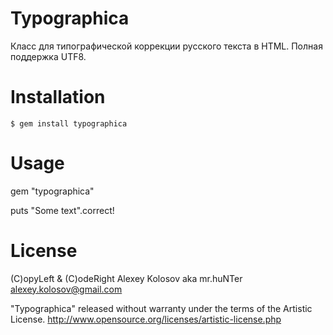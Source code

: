 Typographica
============

Класс для типографической коррекции русского текста в HTML.
Полная поддержка UTF8.


# Installation

    $ gem install typographica


# Usage

  gem "typographica"

  puts "Some text".correct!


# License

(C)opyLeft & (C)odeRight Alexey Kolosov aka mr.huNTer <alexey.kolosov@gmail.com>

"Typographica" released without warranty under the terms of the Artistic License.
http://www.opensource.org/licenses/artistic-license.php



